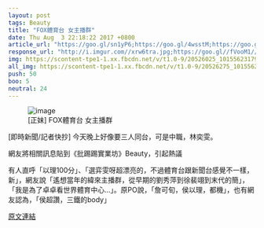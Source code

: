 ```yaml
---
layout: post
tags: Beauty
title: "FOX體育台 女主播群"
date: Thu Aug  3 22:18:22 2017 +0800
article_url: "https://goo.gl/sn1yP6;https://goo.gl/4wsstM;https://goo.gl/NhKzaK"
response_url: "http://i.imgur.com//xrw6tra.jpg;https://goo.gl//fVooM1//幕後特輯;http://i.imgur.com//K8qkTx2.jpg;http://imgur.com//o49rE6N.jpg;http://i.imgur.com//hsj7MJ6.jpg"
img: https://scontent-tpe1-1.xx.fbcdn.net/v/t1.0-9/20526025_10155623179847053_4348526061291047279_n.jpg?oh=709527f70a95b895a4fb7e3b3ef5c675&oe=59ED8EF2
all_img: https://scontent-tpe1-1.xx.fbcdn.net/v/t1.0-9/20526275_10155623097347053_6674249774768065958_n.jpg?oh=1898fd0f7509113f7e06ac9d0d5063b9&oe=59F64924;https://scontent-tpe1-1.xx.fbcdn.net/v/t1.0-9/20604568_10155622990612053_8611256071306913783_n.jpg?oh=686468d4698b9711c8512c9aaa6e800c&oe=5A38973C;http://i.imgur.com//xrw6tra.jpg;http://i.imgur.com//K8qkTx2.jpg;http://imgur.com//o49rE6N.jpg;http://i.imgur.com//hsj7MJ6.jpg
push: 50
boo: 5
neutral: 24
---
```


<figure>
<img src="https://scontent-tpe1-1.xx.fbcdn.net/v/t1.0-9/20526025_10155623179847053_4348526061291047279_n.jpg?oh=709527f70a95b895a4fb7e3b3ef5c675&oe=59ED8EF2" alt="image">
<figcaption>
[正妹] FOX體育台 女主播群
</figcaption>
</figure>



[即時新聞/記者快抄] 今天晚上好像要三人同台，可是中職，林奕雯。

網友將相關訊息貼到《批踢踢實業坊》Beauty，引起熱議

有人直呼「以理100分」、「選弈雯呀超漂亮的，不過體育台跟新聞台感覺不一樣，新」，網友說「遙想當年的緯來主播群，從早期的劉秀萍到徐裴翊到末代的簡」，「我是為了卓卓看世界體育中心...」。原PO說，「詹可旬，侯以理，都機」，也有網友認為，「侯超讚，三鐵的body」

<a href = "https://www.ptt.cc/bbs/Beauty/M.1501769905.A.726.html">原文連結</a>

